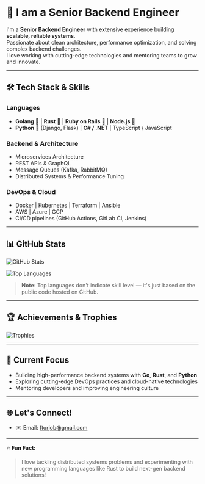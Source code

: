 # 👋 I am a Senior Backend Engineer

I'm a **Senior Backend Engineer** with extensive experience building **scalable, reliable systems**.  
Passionate about clean architecture, performance optimization, and solving complex backend challenges.  
I love working with cutting-edge technologies and mentoring teams to grow and innovate.

---

## 🛠️ Tech Stack & Skills
### **Languages**
- **Golang** 🐹 | **Rust** 🦀 | **Ruby on Rails** 💎 | **Node.js** 🌱  
- **Python** 🐍 (Django, Flask) | **C# / .NET** | TypeScript / JavaScript  

### **Backend & Architecture**
- Microservices Architecture  
- REST APIs & GraphQL  
- Message Queues (Kafka, RabbitMQ)  
- Distributed Systems & Performance Tuning  

### **DevOps & Cloud**
- Docker | Kubernetes | Terraform | Ansible  
- AWS | Azure | GCP  
- CI/CD pipelines (GitHub Actions, GitLab CI, Jenkins)

---

## 📊 GitHub Stats
![GitHub Stats](https://github-readme-stats.vercel.app/api?username=hegem27&show_icons=true&theme=tokyonight&hide_border=true&count_private=true)

![Top Languages](https://github-readme-stats.vercel.app/api/top-langs/?username=hegem27&layout=compact&theme=tokyonight&hide_border=true)

> **Note:** Top languages don't indicate skill level — it's just based on the public code hosted on GitHub.

---

## 🏆 Achievements & Trophies
![Trophies](https://github-profile-trophy.vercel.app/?username=hegem27&theme=tokyonight&margin-w=15&row=1&column=6)

---

## 🌟 Current Focus
- Building high-performance backend systems with **Go**, **Rust**, and **Python**  
- Exploring cutting-edge DevOps practices and cloud-native technologies  
- Mentoring developers and improving engineering culture

---

## 🌐 Let's Connect!
- ✉️ Email: ftorjob@gmail.com  

---

⭐ **Fun Fact:**  
> I love tackling distributed systems problems and experimenting with new programming languages like Rust to build next-gen backend solutions!
